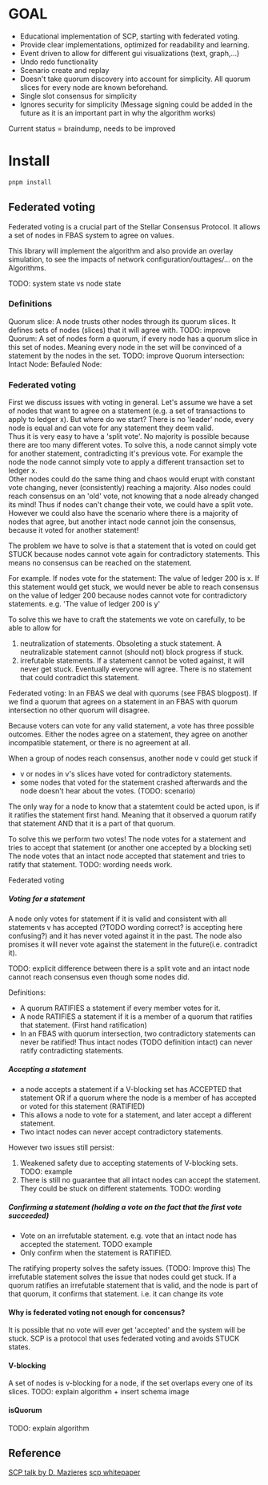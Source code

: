 # GOAL

* Educational implementation of SCP, starting with federated voting. 
* Provide clear implementations, optimized for readability and learning.
* Event driven to allow for different gui visualizations (text, graph,...)
* Undo redo functionality
* Scenario create and replay
* Doesn't take quorum discovery into account for simplicity. All quorum slices for every node are known beforehand.
* Single slot consensus for simplicity
* Ignores security for simplicity (Message signing could be added in the future as it is an important part in why the algorithm works)

Current status = braindump, needs to be improved

# Install

``` bash
pnpm install
```

## Federated voting
Federated voting is a crucial part of the Stellar Consensus Protocol. 
It allows a set of nodes in FBAS system to agree on values. 

This library will implement the algorithm and also provide an overlay simulation, to see the impacts of network configuration/outtages/... on the Algorithms.

TODO: system state vs node state

### Definitions
Quorum slice: A node trusts other nodes through its quorum slices. It defines sets of nodes (slices) that it will agree with. TODO: improve
Quorum: A set of nodes form a quorum, if every node has a quorum slice in this set of nodes. Meaning every node in the set will be convinced of a statement by the nodes in the set. TODO: improve 
Quorum intersection:
Intact Node: 
Befauled Node: 

### Federated voting 

First we discuss issues with voting in general. Let's assume we have a set of nodes that want to agree on a statement (e.g. a set of transactions to apply to ledger x). 
But where do we start? There is no 'leader' node, every node is equal and can vote for any statement they deem valid.   
Thus it is very easy to have a 'split vote'. No majority is possible because there are too many different votes. 
To solve this, a node cannot simply vote for another statement, contradicting it's previous vote. For example the node the node cannot simply vote to apply a different transaction set to ledger x.  
Other nodes could do the same thing and chaos would erupt with constant vote changing, never (consistently) reaching a majority. 
Also nodes could reach consensus on an 'old' vote, not knowing that a node already changed its mind!
Thus if nodes can't change their vote, we could have a split vote. 
However we could also have the scenario where there is a majority of nodes that agree, but another intact node cannot join the consensus, because it voted for another statement!

The problem we have to solve is that a statement that is voted on could get STUCK because nodes cannot vote again for contradictory statements. 
This means no consensus can be reached on the statement. 

For example. If nodes vote for the statement: The value of ledger 200 is x. 
If this statement would get stuck, we would never be able to reach consensus on the value of ledger 200 because nodes cannot vote for contradictory statements.
e.g. 'The value of ledger 200 is y'

To solve this we have to craft the statements we vote on carefully, to be able to allow for
1) neutralization of statements. Obsoleting a stuck statement. A neutralizable statement cannot (should not) block progress if stuck. 
2) irrefutable statements. If a statement cannot be voted against, it will never get stuck. Eventually everyone will agree. There is no statement that could contradict this statement.   

Federated voting:
In an FBAS we deal with quorums (see FBAS blogpost). If we find a quorum that agrees on a statement in an FBAS with quorum intersection no other quorum will disagree. 

Because voters can vote for any valid statement, a vote has three possible outcomes. Either the nodes agree on a statement, they agree on another incompatible statement, or there is no agreement at all. 

When a group of nodes reach consensus, another node v could get stuck if
* v or nodes in v's slices have voted for contradictory statements.
* some nodes that voted for the statement crashed afterwards and the node doesn't hear about the votes. (TODO: scenario) 

The only way for a node to know that a statemtent could be acted upon, is if it ratifies the statement first hand. Meaning that it observed a quorum ratify that statement AND that it is a part of that quorum.

To solve this we perform two votes!
The node votes for a statement and tries to accept that statement (or another one accepted by a blocking set)
The node votes that an intact node accepted that statement and tries to ratify that statement. 
TODO: wording needs work.

Federated voting  
##### Voting for a statement
A node only votes for statement if it is valid and consistent with all statements v has accepted (?TODO wording correct? is accepting here confusing?) and it has never voted against it in the past. The node also promises it will never vote against the statement in the future(i.e. contradict it).

TODO: explicit difference between there is a split vote and an intact node cannot reach consensus even though some nodes did.

Definitions:
* A quorum RATIFIES a statement if every member votes for it.
* A node RATIFIES a statement if it is a member of a quorum that ratifies that statement. (First hand ratification)
* In an FBAS with quorum intersection, two contradictory statements can never be ratified! Thus intact nodes (TODO definition intact) can never ratify contradicting statements. 

##### Accepting a statement 
* a node accepts a statement if a V-blocking set has ACCEPTED that statement OR if a quorum where the node is a member of has accepted or voted for this statement (RATIFIED)
* This allows a node to vote for a statement, and later accept a different statement.
* Two intact nodes can never accept contradictory statements.

However two issues still persist:
1) Weakened safety due to accepting statements of V-blocking sets. TODO: example
2) There is still no guarantee that all intact nodes can accept the statement. They could be stuck on different statements. TODO: wording

##### Confirming a statement (holding a vote on the fact that the first vote succeeded)
* Vote on an irrefutable statement. e.g. vote that an intact node has accepted the statement. TODO example
* Only confirm when the statement is RATIFIED.

The ratifying property solves the safety issues.
(TODO: Improve this) The irrefutable statement solves the issue that nodes could get stuck. If a quorum ratifies an irrefutable statement that is valid, and the node is part of that quorum, it confirms that statement. i.e. it can change its vote 

#### Why is federated voting not enough for concensus?
It is possible that no vote will ever get 'accepted' and the system will be stuck.
SCP is a protocol that uses federated voting and avoids STUCK states.
#### V-blocking 
A set of nodes is v-blocking for a node, if the set overlaps every one of its slices. 
TODO: explain algorithm + insert schema image


#### isQuorum
TODO: explain algorithm


## Reference
[SCP talk by D. Mazieres](https://www.youtube.com/watch?v=vmwnhZmEZjc)
[scp whitepaper](https://cdn.sanity.io/files/e2r40yh6/production-i18n/39856a57fa0c6e7d646b7db88f48f17688693fe4.pdf?dl=Stellar%20Consensus%20Protocol)




